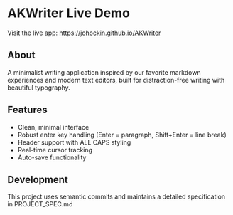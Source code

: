# AKWriter Live Demo

Visit the live app: https://johockin.github.io/AKWriter

## About
A minimalist writing application inspired by our favorite markdown experiences and modern text editors, built for distraction-free writing with beautiful typography.

## Features
- Clean, minimal interface
- Robust enter key handling (Enter = paragraph, Shift+Enter = line break)
- Header support with ALL CAPS styling
- Real-time cursor tracking
- Auto-save functionality

## Development
This project uses semantic commits and maintains a detailed specification in PROJECT_SPEC.md
